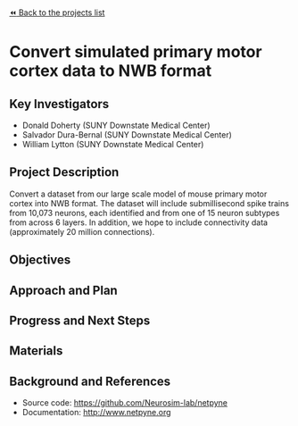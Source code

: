 [:rewind: Back to the projects list](../../README.md#ProjectsList)

<!-- For information on how to write GitHub .md files see https://guides.github.com/features/mastering-markdown/ -->

# Convert simulated primary motor cortex data to NWB format

## Key Investigators

 - Donald Doherty (SUNY Downstate Medical Center)
 - Salvador Dura-Bernal (SUNY Downstate Medical Center)
 - William Lytton (SUNY Downstate Medical Center)

## Project Description

Convert a dataset from our large scale model of mouse primary motor cortex into NWB format. The dataset will include submillisecond spike trains from 10,073 neurons, each identified and from one of 15 neuron subtypes from across 6 layers. In addition, we hope to include connectivity data (approximately 20 million connections).

## Objectives

<!-- Briefly describe the objectives of your project. What would you like to achive?-->

<!-- 1. Objective A. Describe it in 1-2 sentences.-->
<!-- 1. Objective B. Describe it in 1-2 sentences.-->
<!-- 1. ...-->

## Approach and Plan

<!-- 1. Describe the steps of your planned approach to reach the objectives.-->
<!-- 1. ... -->
<!-- 1. ... -->

## Progress and Next Steps

<!--Populate this section as you are making progress before/during/after the hackathon-->
<!--Describe the progress you have made on the project,e.g., which objectives you have achieved and how.-->
<!--Describe the next steps you are planing to take to complete the project.-->

## Materials

<!--If available add links to the materials relevant to the project, e.g., the code generated for the project or data used-->
<!--If available add pictures and links to videos that demonstrate what has been accomplished.-->
<!--![Description of picture](Example2.jpg)-->

## Background and References

<!--Use this space for information that may help people better understand your project, like links to papers, source code, or data ,e.g:-->
- Source code: https://github.com/Neurosim-lab/netpyne
- Documentation: http://www.netpyne.org
<!-- - Test data: https://link.to.test.data -->
